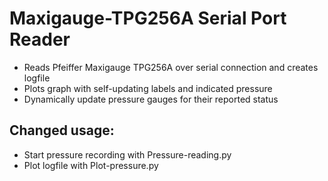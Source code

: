 # Maxigauge-TPG256A Serial Port Reader
* Reads Pfeiffer Maxigauge TPG256A over serial connection and creates logfile
* Plots graph with self-updating labels and indicated pressure
* Dynamically update pressure gauges for their reported status

## Changed usage:
* Start pressure recording with Pressure-reading.py
* Plot logfile with Plot-pressure.py

